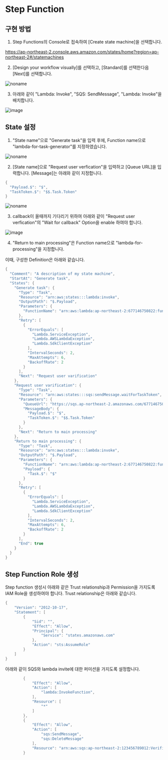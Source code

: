 # Step Function

## 구현 방법 

1) Step Functions의 Console로 접속하여 [Create state machine]을 선택합니다.

https://ap-northeast-2.console.aws.amazon.com/states/home?region=ap-northeast-2#/statemachines

2) [Design your workflow visually]를 선택하고, [Standard]를 선택한다음 [Next]를 선택합니다. 

![noname](https://user-images.githubusercontent.com/52392004/175047993-9616dc91-ab92-4ce9-9f0e-16a3dfec1594.png)

3) 아래와 같이 "Lambda: Invoke", "SQS: SendMessage", "Lambda: Invoke"을 배치합니다. 

![image](https://user-images.githubusercontent.com/52392004/175048408-123284fc-fd5b-49df-b2c7-b30b2b380e1c.png)


## State 설정 

1) "State name"으로 "Generate task"을 입력 후에, Function name으로 "lambda-for-task-generator"를 지정하였습니다. 


![noname](https://user-images.githubusercontent.com/52392004/175239445-84494b07-d7d6-4f72-8ccf-f4c4f6715735.png)


2) [State name]으로 "Request user verfication"을 입력하고 [Queue URL]을 입력합니다. [Message]는 아래와 같이 지정합니다. 

```java
{
  "Payload.$": "$",
  "TaskToken.$": "$$.Task.Token"
}
```

![noname](https://user-images.githubusercontent.com/52392004/175239841-1bba4dbf-a171-4b3b-aa54-3a2d30cafe35.png)


3) callback이 올때까지 기다리기 위하여 아래와 같이 "Request user verfication"의 "Wait for callback" Option을 enable 하여야 합니다.

![image](https://user-images.githubusercontent.com/52392004/175049854-43ffdd13-b989-4df1-ad16-786ced52f787.png)


4) "Return to main processing"은 Function name으로 "lambda-for-processing"을 지정합니다. 



이때, 구성한 Definition은 아래와 같습니다. 

```java
{
  "Comment": "A description of my state machine",
  "StartAt": "Generate task",
  "States": {
    "Generate task": {
      "Type": "Task",
      "Resource": "arn:aws:states:::lambda:invoke",
      "OutputPath": "$.Payload",
      "Parameters": {
        "FunctionName": "arn:aws:lambda:ap-northeast-2:677146750822:function:lambda-for-task-generator"
      },
      "Retry": [
        {
          "ErrorEquals": [
            "Lambda.ServiceException",
            "Lambda.AWSLambdaException",
            "Lambda.SdkClientException"
          ],
          "IntervalSeconds": 2,
          "MaxAttempts": 6,
          "BackoffRate": 2
        }
      ],
      "Next": "Request user varification"
    },
    "Request user varification": {
      "Type": "Task",
      "Resource": "arn:aws:states:::sqs:sendMessage.waitForTaskToken",
      "Parameters": {
        "QueueUrl": "https://sqs.ap-northeast-2.amazonaws.com/677146750822/VerificationQueue",
        "MessageBody": {
          "Payload.$": "$",
          "TaskToken.$": "$$.Task.Token"
        }
      },
      "Next": "Return to main processing"
    },
    "Return to main processing": {
      "Type": "Task",
      "Resource": "arn:aws:states:::lambda:invoke",
      "OutputPath": "$.Payload",
      "Parameters": {
        "FunctionName": "arn:aws:lambda:ap-northeast-2:677146750822:function:lambda-for-processing",
        "Payload": {
          "Task.$": "$"
        }
      },
      "Retry": [
        {
          "ErrorEquals": [
            "Lambda.ServiceException",
            "Lambda.AWSLambdaException",
            "Lambda.SdkClientException"
          ],
          "IntervalSeconds": 2,
          "MaxAttempts": 6,
          "BackoffRate": 2
        }
      ],
      "End": true
    }
  }
}
```

## Step Function Role 생성 

Step function 생성시 아래와 같은 Trust relationship과 Permission을 가지도록 IAM Role을 생성하여야 합니다. Trust relationship은 아래와 같습니다. 

```java
{
    "Version": "2012-10-17",
    "Statement": [
        {
            "Sid": "",
            "Effect": "Allow",
            "Principal": {
                "Service": "states.amazonaws.com"
            },
            "Action": "sts:AssumeRole"
        }
    ]
}
```

아래와 같이 SQS와 lambda invite에 대한 퍼미션을 가지도록 설정합니다.

```java
        {
            "Effect": "Allow",
            "Action": [
                "lambda:InvokeFunction",
            ],
            "Resource": [
                "*"
            ]
        },
        {
            "Effect": "Allow",
            "Action": [
                "sqs:SendMessage",
                "sqs:DeleteMessage"
            ],
            "Resource": "arn:aws:sqs:ap-northeast-2:123456789012:VerificationQueue"
        }
```        


